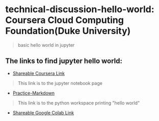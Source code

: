 # technical-discussion-hello-world: Coursera Cloud Computing Foundation(Duke University)

>basic hello world in jupyter


## The links to find jupyter hello world:

* [Shareable Coursera Link](https://hub.coursera-apps.org:443/connect/sharedtxtwspzl?forceRefresh=false)

>This link is to the jupyter notebook page

* [Practice-Markdown](https://zxyvgwia.labs.coursera.org/notebooks/Practice-Markdown.ipynb)

>This link is to the python workspace printing "hello world"

* [Shareable Google Colab Link]()
